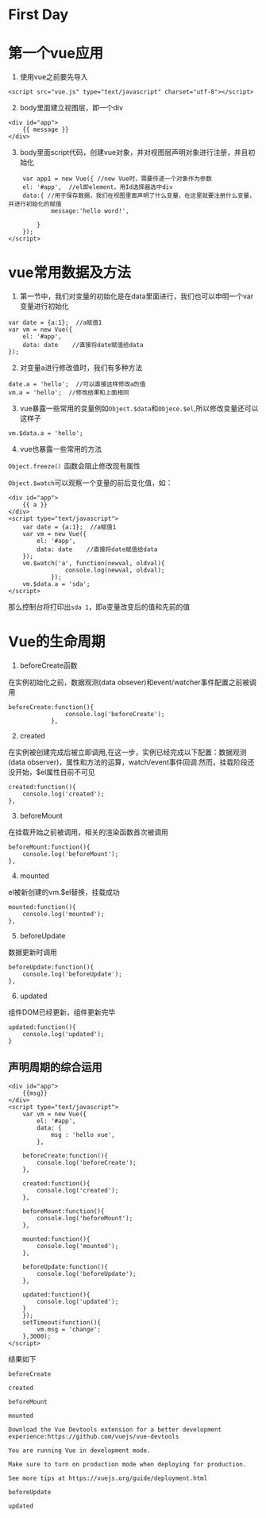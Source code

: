 # First Day


# 第一个vue应用
1. 使用vue之前要先导入
```
<script src="vue.js" type="text/javascript" charset="utf-8"></script>
```
2. body里面建立视图层，即一个div

```
<div id="app">
	{{ message }}
</div>
```

3. body里面script代码，创建vue对象，并对视图层声明对象进行注册，并且初始化

```<script type="text/javascript">
	var app1 = new Vue({ //new Vue时，需要传递一个对象作为参数
	el: '#app',  //el即element，用Id选择器选中div
	data:{ //用于保存数据，我们在视图里面声明了什么变量，在这里就要注册什么变量，并进行初始化的赋值
			message:'hello word!',
					
		}
	});
</script>
```

# vue常用数据及方法
1. 第一节中，我们对变量的初始化是在data里面进行，我们也可以申明一个var变量进行初始化
```
var date = {a:1};  //a赋值1
var vm = new Vue({
	el: '#app',
	data: date    //直接将date赋值给data
});
```
2. 对变量a进行修改值时，我们有多种方法
```
date.a = 'hello';  //可以直接这样修改a的值
vm.a = 'hello';  //修改结果和上面相同
```
3. vue暴露一些常用的变量例如```Object.$data```和```Objece.$el```,所以修改变量还可以这样子
```
vm.$data.a = 'hello';
```
4. vue也暴露一些常用的方法

`Object.freeze(）`函数会阻止修改现有属性

`Object.$watch`可以观察一个变量的前后变化值，如：
```
<div id="app">
	{{ a }}
</div>
<script type="text/javascript">
	var date = {a:1};  //a赋值1
	var vm = new Vue({
		el: '#app',
		data: date    //直接将date赋值给data
	});
    vm.$watch('a', function(newval, oldval){
				console.log(newval, oldval);
			});
	vm.$data.a = 'sda';
</script>
```
那么控制台将打印出`sda 1`，即a变量改变后的值和先前的值

# Vue的生命周期
1. beforeCreate函数

在实例初始化之前，数据观测(data obsever)和event/watcher事件配置之前被调用
```
beforeCreate:function(){
				console.log('beforeCreate');
			},
```
2. created

在实例被创建完成后被立即调用,在这一步，实例已经完成以下配置：数据观测(data observer)，属性和方法的运算，watch/event事件回调.然而，挂载阶段还没开始，$el属性目前不可见
```
created:function(){
	console.log('created');
},
```
3. beforeMount

在挂载开始之前被调用，相关的渲染函数首次被调用
```
beforeMount:function(){
	console.log('beforeMount');
},
```
4. mounted

el被新创建的vm.$el替换，挂载成功
```
mounted:function(){
	console.log('mounted');
},
```
5. beforeUpdate

数据更新时调用
```
beforeUpdate:function(){
	console.log('beforeUpdate');
},
```
6. updated

组件DOM已经更新，组件更新完毕
```
updated:function(){
	console.log('updated');
}
```
## 声明周期的综合运用
```
<div id="app">
	{{msg}}
</div>
<script type="text/javascript">
	var vm = new Vue({
		el: '#app',
		data: {
			msg : 'hello vue',	
		},
			
	beforeCreate:function(){
		console.log('beforeCreate');
	},
			
	created:function(){
		console.log('created');
	},
			
	beforeMount:function(){
		console.log('beforeMount');
	},
			
	mounted:function(){
		console.log('mounted');
	},
			
	beforeUpdate:function(){
		console.log('beforeUpdate');
	},
			
	updated:function(){
		console.log('updated');
	}
	});
	setTimeout(function(){
		vm.msg = 'change';
	},3000);
</script>
```
结果如下
```
beforeCreate

created

beforeMount

mounted

Download the Vue Devtools extension for a better development experience:https://github.com/vuejs/vue-devtools

You are running Vue in development mode.

Make sure to turn on production mode when deploying for production.

See more tips at https://vuejs.org/guide/deployment.html

beforeUpdate

updated
```

